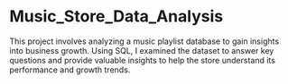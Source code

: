 # Music_Store_Data_Analysis
This project involves analyzing a music playlist database to gain insights into business growth. Using SQL, I examined the dataset to answer key questions and provide valuable insights to help the store understand its performance and growth trends.
